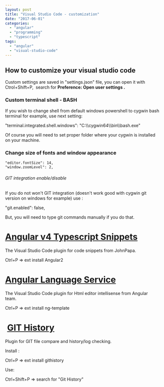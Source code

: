 ```yaml
---
layout: post
title: "Visual Studio Code - customization"
date: "2017-06-01"
categories: 
  - "angular"
  - "programming"
  - "typescript"
tags: 
  - "angular"
  - "visual-studio-code"
---
```


## How to customize your visual studio code

Custom settings are saved in "settings.json" file, you can open it with Ctrol+Shift+P,  search for **Preference: Open user settings .**

### Custom terminal shell - BASH

If you wish to change shell from default windows powershell to cygwin bash terminal for example, use next setting:

"terminal.integrated.shell.windows": "C:\\\\cygwin64\\\\bin\\\\bash.exe"

Of course you will need to set proper folder where your cygwin is installed on your machine.

### Change size of fonts and window appearance

    "editor.fontSize": 14,
    "window.zoomLevel": 2,

###### GIT integration enable/disable

If you do not won't GIT integration (doesn't work good with cygwin git version on windows for example) use :

"git.enabled": false,

But, you will need to type git commands manually if you do that.

# [Angular v4 Typescript Snippets](https://marketplace.visualstudio.com/items?itemName=johnpapa.Angular2)

The Visual Studio Code plugin for code snippets from JohnPapa.

Ctrl+P => ext install Angular2

# [Angular Language Service](https://marketplace.visualstudio.com/items?itemName=Angular.ng-template)

The Visual Studio Code plugin for Html editor intellisense from Angular team.

Ctrl+P => ext install ng-template

#  [GIT History](https://marketplace.visualstudio.com/items?itemName=donjayamanne.githistory)

Plugin for GIT file compare and history/log checking.

Install :

Ctrl+P => ext install githistory

Use:

Ctrl+Shift+P => search for "Git History"
